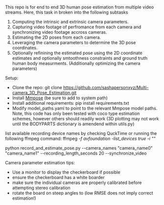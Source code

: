 This repo is for end to end 3D human pose estimation from multiple video streams. Here, this task in broken into the following subtasks

1. Computing the intrinsic and extrinsic camera parameters.
2. Capturing video footage of perfromance from each camera and synchronizing video footage accross cameras.
3. Estimating the 2D poses from each camera.
4. Leveraging the camera parameters to determine the 3D pose coordinates.
5. Optionally refinining the estimated pose using the 2D coordinate estimates and optionally smtoothness constraints and ground truth human body measurments. (Additionally optimizing the camera parameters)




Setup:
- Clone the repo: git clone https://github.com/sashapersonxyz/Multi-camera_3D_Pose_Estimation.git
- Install [Mmpose](https://github.com/open-mmlab/mmpose) (be sure to add to system path)
- Install additional requirements: pip install requirements.txt
- Modify model_paths.yaml to point to the relevant Mmpose model paths. Note, this code has only been tested with coco type estimation schemes, however others should readily work (3D plotting may not work until the BODYPARTS dictionary is amendend within utils.py)



list  available recording device names by checking QuckTime or running the following ffmpeg command: ffmpeg _-f avfoundation -list_devices true -i ""_

python record_and_estimate_pose.py --camera_names "camera_name0" "camera_name1" --recording_length_seconds 20 --synchronize_video


Camera parameter estimation tips:

- Use a monitor to display the checkerboard if possible
- ensure the checkerboard has a white boarder
- make sure the individual cameras are properly calibrated before attempting stereo calibration
- rotate the board on steep angles to (low RMSE does not imply correct estimation!)
